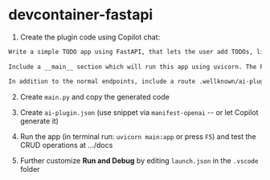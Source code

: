 # devcontainer-fastapi

1. Create the plugin code using Copilot chat:
```markdown
Write a simple TODO app using FastAPI, that lets the user add TODOs, list their TODOs, and delete TODOs, ensuring that the app stores item_id for each todo item.
 
Include a __main__ section which will run this app using uvicorn. The Python module where I save this code will be called main.py.
 
In addition to the normal endpoints, include a route .wellknown/ai-plugin.json which serves (as JSON) the contents of ./ai-plugin.json, located in the same directory as main.py. Exclude this route from the OpenAPI spec, and don't serve any other static content.
```

2. Create `main.py` and copy the generated code

2. Create `ai-plugin.json` (use snippet via `manifest-openai` -- or let Copilot generate it)

3. Run the app (in terminal run: `uvicorn main:app` or press `F5`) and test the CRUD operations at .../docs

4. Further customize **Run and Debug** by editing `launch.json` in the `.vscode` folder